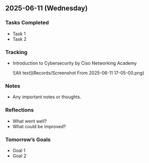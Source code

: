 ## 2025-06-11 (Wednesday)

### Tasks Completed
- Task 1
- Task 2

### Tracking
- Introduction to Cybersecurity by Ciso Networking Academy

  ![Alt text](Records/Screenshot From 2025-06-11 17-05-00.png)

### Notes
- Any important notes or thoughts.

### Reflections
- What went well?
- What could be improved?

### Tomorrow’s Goals
- Goal 1
- Goal 2
